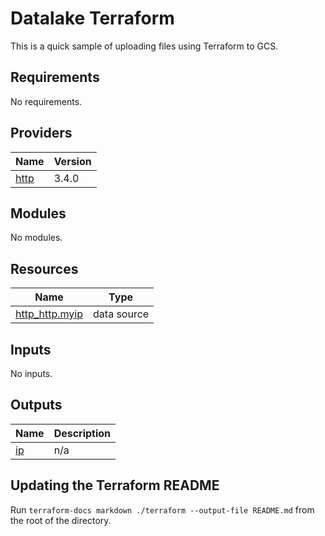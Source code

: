 # Datalake Terraform
This is a quick sample of uploading files using Terraform to GCS.

<!-- BEGIN_TF_DOCS -->
## Requirements

No requirements.

## Providers

| Name | Version |
|------|---------|
| <a name="provider_http"></a> [http](#provider\_http) | 3.4.0 |

## Modules

No modules.

## Resources

| Name | Type |
|------|------|
| [http_http.myip](https://registry.terraform.io/providers/hashicorp/http/latest/docs/data-sources/http) | data source |

## Inputs

No inputs.

## Outputs

| Name | Description |
|------|-------------|
| <a name="output_ip"></a> [ip](#output\_ip) | n/a |
<!-- END_TF_DOCS -->

## Updating the Terraform README
Run `terraform-docs markdown ./terraform --output-file README.md` from the root of the directory.
